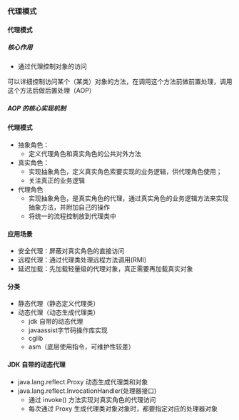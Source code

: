 ### 代理模式

#### 代理模式

##### 核心作用

- 通过代理控制对象的访问

可以详细控制访问某个（某类）对象的方法，在调用这个方法前做前置处理，调用这个方法后做后置处理（AOP）


##### AOP 的核心实现机制


#### 代理模式

- 抽象角色：
	- 定义代理角色和真实角色的公共对外方法
- 真实角色：
	- 实现抽象角色，定义真实角色索要实现的业务逻辑，供代理角色使用；
	- 关注真正的业务逻辑
- 代理角色
	- 实现抽象角色，是真实角色的代理，通过真实角色的业务逻辑方法来实现抽象方法，并附加自己的操作
	- 将统一的流程控制放到代理类中
	
	
#### 应用场景

- 安全代理：屏蔽对真实角色的直接访问
- 远程代理：通过代理类处理远程方法调用(RMI)
- 延迟加载：先加载轻量级的代理对象，真正需要再加载真实对象

#### 分类

- 静态代理（静态定义代理类）
- 动态代理（动态生成代理类）
	- jdk 自带的动态代理
	- javaassist字节码操作库实现
	- cglib
	- asm（底层使用指令，可维护性较差）
	
#### JDK 自带的动态代理

- java.lang.reflect.Proxy
	动态生成代理类和对象
- java.lang.reflect.InvocationHandler(处理器接口)
	- 通过 invoke() 方法实现对真实角色的代理访问
	- 每次通过 Proxy 生成代理类对象对象时，都要指定对应的处理器对象
